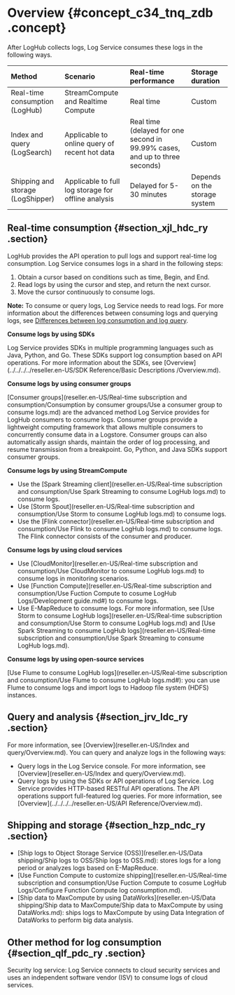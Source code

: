 # Overview {#concept_c34_tnq_zdb .concept}

After LogHub collects logs, Log Service consumes these logs in the following ways.

|Method|Scenario|Real-time performance|Storage duration|
|:-----|:-------|:--------------------|:---------------|
|Real-time consumption \(LogHub\)|StreamCompute and Realtime Compute|Real time|Custom|
|Index and query \(LogSearch\)|Applicable to online query of recent hot data|Real time \(delayed for one second in 99.99% cases, and up to three seconds\)|Custom|
|Shipping and storage \(LogShipper\)|Applicable to full log storage for offline analysis|Delayed for 5-30 minutes|Depends on the storage system|

## Real-time consumption {#section_xjl_hdc_ry .section}

LogHub provides the API operation to pull logs and support real-time log consumption. Log Service consumes logs in a shard in the following steps:

1.  Obtain a cursor based on conditions such as time, Begin, and End.
2.  Read logs by using the cursor and step, and return the next cursor.
3.  Move the cursor continuously to consume logs.

**Note:** To consume or query logs, Log Service needs to read logs. For more information about the differences between consuming logs and querying logs, see [Differences between log consumption and log query](../../../../reseller.en-US/.md#).

**Consume logs by using SDKs**

Log Service provides SDKs in multiple programming languages such as Java, Python, and Go. These SDKs support log consumption based on API operations. For more information about the SDKs, see [Overview](../../../../reseller.en-US/SDK Reference/Basic Descriptions /Overview.md).

**Consume logs by using consumer groups**

[Consumer groups](reseller.en-US/Real-time subscription and consumption/Consumption by consumer groups/Use a consumer group to consume logs.md) are the advanced method Log Service provides for LogHub consumers to consume logs. Consumer groups provide a lightweight computing framework that allows multiple consumers to concurrently consume data in a Logstore. Consumer groups can also automatically assign shards, maintain the order of log processing, and resume transmission from a breakpoint. Go, Python, and Java SDKs support consumer groups.

**Consume logs by using StreamCompute** 

-   Use the [Spark Streaming client](reseller.en-US/Real-time subscription and consumption/Use Spark Streaming to consume LogHub logs.md) to consume logs.
-   Use [Storm Spout](reseller.en-US/Real-time subscription and consumption/Use Storm to consume LogHub logs.md) to consume logs.
-   Use the [Flink connector](reseller.en-US/Real-time subscription and consumption/Use Flink to consume LogHub logs.md) to consume logs. The Flink connector consists of the consumer and producer.

**Consume logs by using cloud services** 

-   Use [CloudMonitor](reseller.en-US/Real-time subscription and consumption/Use CloudMonitor to consume LogHub logs.md) to consume logs in monitoring scenarios.
-   Use [Function Compute](reseller.en-US/Real-time subscription and consumption/Use Fuction Compute to cosume LogHub Logs/Development guide.md#) to consume logs.
-   Use E-MapReduce to consume logs. For more information, see [Use Storm to consume LogHub logs](reseller.en-US/Real-time subscription and consumption/Use Storm to consume LogHub logs.md) and [Use Spark Streaming to consume LogHub logs](reseller.en-US/Real-time subscription and consumption/Use Spark Streaming to consume LogHub logs.md).

**Consume logs by using open-source services**

[Use Flume to consume LogHub logs](reseller.en-US/Real-time subscription and consumption/Use Flume to consume LogHub logs.md#): you can use Flume to consume logs and import logs to Hadoop file system \(HDFS\) instances.

## Query and analysis {#section_jrv_ldc_ry .section}

For more information, see [Overview](reseller.en-US/Index and query/Overview.md). You can query and analyze logs in the following ways:

-   Query logs in the Log Service console. For more information, see [Overview](reseller.en-US/Index and query/Overview.md).
-   Query logs by using the SDKs or API operations of Log Service. Log Service provides HTTP-based RESTful API operations. The API operations support full-featured log queries. For more information, see [Overview](../../../../reseller.en-US/API Reference/Overview.md).

## Shipping and storage {#section_hzp_ndc_ry .section}

-   [Ship logs to Object Storage Service \(OSS\)](reseller.en-US/Data shipping/Ship logs to OSS/Ship logs to OSS.md): stores logs for a long period or analyzes logs based on E-MapReduce.
-   [Use Function Compute to customize shipping](reseller.en-US/Real-time subscription and consumption/Use Fuction Compute to cosume LogHub Logs/Configure Function Compute log consumption.md).
-   [Ship data to MaxCompute by using DataWorks](reseller.en-US/Data shipping/Ship data to MaxCompute/Ship data to MaxCompute by using DataWorks.md): ships logs to MaxCompute by using Data Integration of DataWorks to perform big data analysis.

## Other method for log consumption {#section_qlf_pdc_ry .section}

Security log service: Log Service connects to cloud security services and uses an independent software vendor \(ISV\) to consume logs of cloud services.

